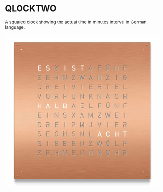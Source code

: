 # QLOCKTWO

A squared clock showing the actual time in minutes interval in German language.

![QLockTwo: Showing half past seven in German language](./assets/qlocktwo.jpg)